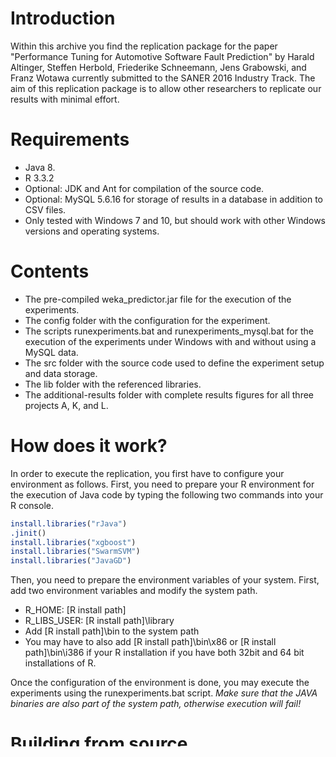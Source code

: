 Introduction
============
Within this archive you find the replication package for the paper "Performance Tuning for Automotive Software Fault Prediction" by Harald Altinger, Steffen Herbold, Friederike Schneemann, Jens Grabowski, and Franz Wotawa currently submitted to the SANER 2016 Industry Track.  The aim of this replication package is to allow other researchers to replicate our results with minimal effort. 

Requirements
============
- Java 8.
- R 3.3.2
- Optional: JDK and Ant for compilation of the source code.
- Optional: MySQL 5.6.16 for storage of results in a database in addition to CSV files.
- Only tested with Windows 7 and 10, but should work with other Windows versions and operating systems.

Contents
========
- The pre-compiled weka_predictor.jar file for the execution of the experiments.
- The config folder with the configuration for the experiment.
- The scripts runexperiments.bat and runexperiments_mysql.bat for the execution of the experiments under Windows with and without using a MySQL data.
- The src folder with the source code used to define the experiment setup and data storage. 
- The lib folder with the referenced libraries.
- The additional-results folder with complete results figures for all three projects A, K, and L.

How does it work?
=================

In order to execute the replication, you first have to configure your environment as follows. First, you need to prepare your R environment for the execution of Java code by typing the following two commands into your R console.
```R
install.libraries("rJava")
.jinit()
install.libraries("xgboost")
install.libraries("SwarmSVM")
install.libraries("JavaGD")
```
Then, you need to prepare the environment variables of your system. First, add two environment variables and modify the system path.
- R_HOME: [R install path]
- R_LIBS_USER: [R install path]\library
- Add [R install path]\bin to the system path
- You may have to also add [R install path]\bin\x86 or [R install path]\bin\i386 if your R installation if you have both 32bit and 64 bit installations of R. 

Once the configuration of the environment is done, you may execute the experiments using the runexperiments.bat script. *Make sure that the JAVA binaries are also part of the system path, otherwise execution will fail!*

Building from source
====================
The source code and libraries required for compilation are provided within the replication kit. The weka_predictor.jar can be built using the provided Ant script by calling "ant dist". The build results will then appear in the folder "dist". 
